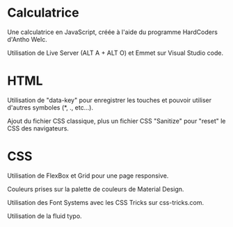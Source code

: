 # Calculatrice
Une calculatrice en JavaScript, créée à l'aide du programme HardCoders d'Antho Welc.

Utilisation de Live Server (ALT A + ALT O) et Emmet sur Visual Studio code.

# HTML

Utilisation de "data-key" pour enregistrer les touches et pouvoir utiliser d'autres symboles (*, ., etc...).

Ajout du fichier CSS classique, plus un fichier CSS "Sanitize" pour "reset" le CSS des navigateurs.

# CSS

Utilisation de FlexBox et Grid pour une page responsive.

Couleurs prises sur la palette de couleurs de Material Design.

Utilisation des Font Systems avec les CSS Tricks sur css-tricks.com.

Utilisation de la fluid typo.
